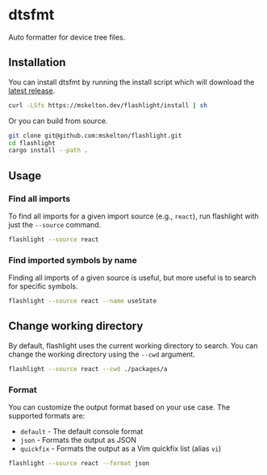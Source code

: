 # dtsfmt

Auto formatter for device tree files.

## Installation

You can install dtsfmt by running the install script which will download
the [latest release](https://github.com/mskelton/flashlight/releases/latest).

```bash
curl -LSfs https://mskelton.dev/flashlight/install | sh
```

Or you can build from source.

```bash
git clone git@github.com:mskelton/flashlight.git
cd flashlight
cargo install --path .
```

## Usage

### Find all imports

To find all imports for a given import source (e.g., `react`), run flashlight
with just the `--source` command.

```bash
flashlight --source react
```

### Find imported symbols by name

Finding all imports of a given source is useful, but more useful is to search
for specific symbols.

```bash
flashlight --source react --name useState
```

## Change working directory

By default, flashlight uses the current working directory to search. You can
change the working directory using the `--cwd` argument.

```bash
flashlight --source react --cwd ./packages/a
```

### Format

You can customize the output format based on your use case. The supported
formats are:

- `default` - The default console format
- `json` - Formats the output as JSON
- `quickfix` - Formats the output as a Vim quickfix list (alias `vi`)

```bash
flashlight --source react --format json
```

